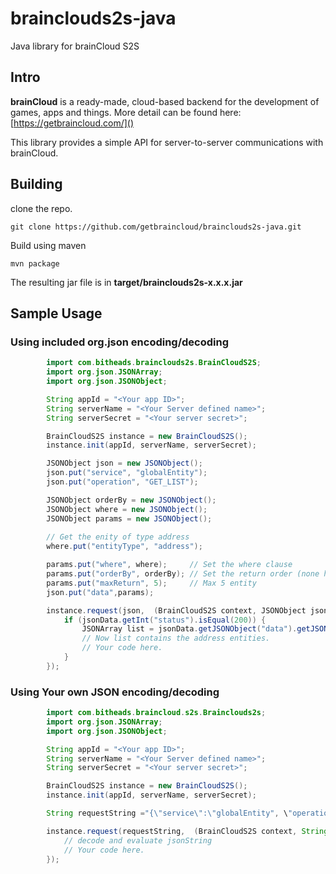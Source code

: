 # brainclouds2s-java

Java library for brainCloud S2S

## Intro

**brainCloud** is a ready-made, cloud-based backend for the development of games, apps and things.
More detail can be found here: [https://getbraincloud.com/]()

This library provides a simple API for server-to-server communications with brainCloud. 

## Building

clone the repo. 

``` 
git clone https://github.com/getbraincloud/brainclouds2s-java.git
```

Build using maven
```
mvn package
```
The resulting jar file is in **target/brainclouds2s-x.x.x.jar**

## Sample Usage

### Using included org.json encoding/decoding
``` java
        import com.bitheads.brainclouds2s.BrainCloudS2S;
        import org.json.JSONArray;
        import org.json.JSONObject;

        String appId = "<Your app ID>";
        String serverName = "<Your Server defined name>";
        String serverSecret = "<Your server secret>";

        BrainCloudS2S instance = new BrainCloudS2S();
        instance.init(appId, serverName, serverSecret);

        JSONObject json = new JSONObject();
        json.put("service", "globalEntity");
        json.put("operation", "GET_LIST");

        JSONObject orderBy = new JSONObject();
        JSONObject where = new JSONObject();
        JSONObject params = new JSONObject();
        
        // Get the enity of type address
        where.put("entityType", "address");

        params.put("where", where);     // Set the where clause
        params.put("orderBy", orderBy); // Set the return order (none here)
        params.put("maxReturn", 5);     // Max 5 entity
        json.put("data",params);

        instance.request(json,  (BrainCloudS2S context, JSONObject jsonData) -> {
            if (jsonData.getInt("status").isEqual(200)) {
                JSONArray list = jsonData.getJSONObject("data").getJSONArray("entityList");
                // Now list contains the address entities.
                // Your code here.
            }
        });
```

### Using Your own JSON encoding/decoding

``` java
        import com.bitheads.braincloud.s2s.Brainclouds2s;
        import org.json.JSONArray;
        import org.json.JSONObject;

        String appId = "<Your app ID>";
        String serverName = "<Your Server defined name>";
        String serverSecret = "<Your server secret>";

        BrainCloudS2S instance = new BrainCloudS2S();
        instance.init(appId, serverName, serverSecret);

        String requestString ="{\"service\":\"globalEntity", \"operation\":\"READ__LIST\",\"data\":{\"where\":{\"entityType\":\"address\"},\"orderBy\":{\"data.address\":1},\"maxReturn\":50}";

        instance.request(requestString,  (BrainCloudS2S context, String jsonString) -> {
            // decode and evaluate jsonString
            // Your code here.
        });
```